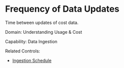 # Frequency of Data Updates

Time between updates of cost data.

Domain: Understanding Usage & Cost

Capability: Data Ingestion

Related Controls:
- [Ingestion Schedule](#../Controls/ingestion-schedule.md)